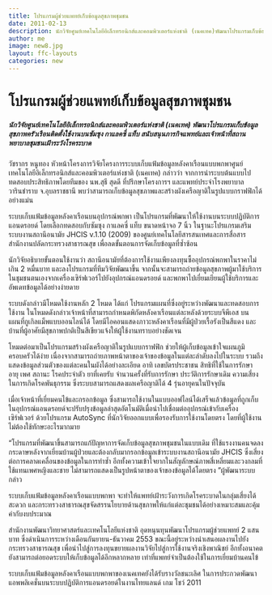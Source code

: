 ```yaml
---
title: โปรแกรมผู้ช่วยแพทย์เก็บข้อมูลสุขภาพชุมชน
date: 2011-02-13
description: นักวิจัยศูนย์เทคโนโลยีอิเล็กทรอนิกส์และคอมพิวเตอร์แห่งชาติ (เนคเทค)พัฒนาโปรแกรมเก็บข้อมูลสุขภาพครัวเรือนติดตั้งใช้งานบนซัมซุง กาแลคซี่ แท็บ สนับสนุนภารกิจแพทย์และเจ้าหน้าที่สถานพยาบาลชุมชนเฝ้าระวังโรคระบาด
author: me
image: new8.jpg
layout: ffc-layouts
categories: new
---
```

# โปรแกรมผู้ช่วยแพทย์เก็บข้อมูลสุขภาพชุมชน

##### นักวิจัยศูนย์เทคโนโลยีอิเล็กทรอนิกส์และคอมพิวเตอร์แห่งชาติ (เนคเทค) พัฒนาโปรแกรมเก็บข้อมูลสุขภาพครัวเรือนติดตั้งใช้งานบนซัมซุง กาแลคซี่ แท็บ สนับสนุนภารกิจแพทย์และเจ้าหน้าที่สถานพยาบาลชุมชนเฝ้าระวังโรคระบาด

วัชรากร หนูทอง หัวหน้าโครงการวิจัยโครงการระบบเก็บแฟ้มข้อมูลหลังคาเรือนแบบพกพาศูนย์เทคโนโลยีอิเล็กทรอนิกส์และคอมพิวเตอร์แห่งชาติ (เนคเทค) กล่าวว่า จากการนำระบบต้นแบบไปทดสอบประสิทธิภาพโดยทีมของ นพ.สุธี สุดดี ที่ปรึกษาโครงการฯ และแพทย์ประจำโรงพยาบาลวารินชำราบ จ.อุบลราชธานี พบว่าสามารถเก็บข้อมูลสุขภาพและสร้างผังเครือญาติในรูปแบบกราฟฟิกได้อย่างแม่น

 ระบบเก็บแฟ้มข้อมูลหลังคาเรือนบนอุปกรณ์พกพา เป็นโปรแกรมที่พัฒนาให้ใช้งานบนระบบปฏิบัติการแอนดรอยด์ โดยเลือกทดสอบกับซัมซุง กาแลคซี่ แท็บ ขนาดหน้าจอ 7 นิ้ว ในฐานะโปรแกรมเสริมระบบงานสถานีอนามัย JHCIS v.1.10 (2009) ของศูนย์เทคโนโลยีสารสนเทศและการสื่อสาร สำนักงานปลัดกระทรวงสาธารณสุข เพื่อลดขั้นตอนการจัดเก็บข้อมูลที่ซ้ำซ้อน

 นักวิจัยอธิบายขั้นตอนใช้งานว่า สถานีอนามัยที่ต้องการใช้งานเพียงลงทุนซื้ออุปกรณ์พกพาในราคาไม่เกิน 2 หมื่นบาท และลงโปรแกรมที่ทีมวิจัยพัฒนาขึ้น จากนั้นจะสามารถถ่ายข้อมูลสุขภาพผู้มาใช้บริการในชุมชนตนเองจากเครื่องเซิร์ฟเวอร์ไปยังอุปกรณ์แอนดรอยด์ และพกพาไปเยี่ยมเยียนผู้ใช้บริการและอัพเดทข้อมูลได้อย่างง่ายดาย

 ระบบดังกล่าวมีโหมดใช้งานหลัก 2 โหมด ได้แก่ โปรแกรมแผนที่ซึ่งอยู่ระหว่างพัฒนาและทดสอบการใช้งาน ในโหมดดังกล่าวเจ้าหน้าที่สามารถกำหนดพิกัดหลังคาเรือนแต่ละหลังด้วยระบบจีพีเอส บนแผนที่กูเกิลแม็พแบบออนไลน์ได้ โดยมีไอคอนแสดงภาวะหลังคาเรือนที่มีผู้ป่วยเรื้อรังเป็นสีแดง และบ้านที่ผู้อาศัยมีสุขภาพปกติเป็นสีเขียวแจ้งให้ผู้ใช้งานทราบอย่างชัดเจน

 โหมดต่อมาเป็นโปรแกรมสร้างผังเครือญาติในรูปแบบกราฟฟิก ช่วยให้ผู้เก็บข้อมูลเข้าใจแผนภูมิครอบครัวได้ง่าย เนื่องจากสามารถถ่ายภาพหน้าตาของเจ้าของข้อมูลในแต่ละลำดับลงไปในระบบ รวมถึงแสดงข้อมูลส่วนตัวของแต่ละคนในผังได้อย่างละเอียด อาทิ เลขบัตรประชาชน สิทธิที่ใช้ในการรักษา อายุ เพศ สถานะ โรคประจำตัว ยาที่เคยรับ จำนวนครั้งที่รับการรักษา ประวัติการรักษาเดิม ความเสี่ยงในการเกิดโรคพันธุกรรม ซึ่งระบบสามารถแสดงผลเครือญาติได้ 4 รุ่นอายุคนในปัจจุบัน

 เมื่อเจ้าหน้าที่เยี่ยมคนไข้และกรอกข้อมูล ซึ่งสามารถใช้งานในแบบออฟไลน์ได้เสร็จแล้วข้อมูลที่ถูกเก็บในอุปกรณ์แอนดรอยด์จะปรับปรุงข้อมูลล่าสุดอัตโนมัติเมื่อนำไปเชื่อมต่ออุปกรณ์เข้ากับเครื่องเซิร์ฟเวอร์ ด้วยโปรแกรม AutoSync ที่นักวิจัยออกแบบเพื่อรองรับการใช้งานโดยตรง โดยที่ผู้ใช้งานไม่ต้องใช้ทักษะอะไรมากมาย

 “โปรแกรมที่พัฒนาขึ้นสามารถแก้ปัญหาการจัดเก็บข้อมูลสุขภาพชุมชนในแบบเดิม ที่ใช้แรงงานคนจดลงกระดาษหลังจากเยี่ยมบ้านผู้ป่วยและต้องกลับมากรอกข้อมูลเข้าระบบงานสถานีอนามัย JHCIS ซึ่งเสี่ยงต่อการคลาดเคลื่อนของข้อมูลในการทำซ้ำ อีกทั้งความเข้าใจยากในสัญลักษณ์ภาพสี่เหลี่ยมและวงกลมที่ใช้แทนเพศหญิงและชาย ไม่สามารถแสดงเป็นรูปหน้าตาของเจ้าของข้อมูลได้โดยตรง ”ผู้พัฒนาระบบกล่าว

 ระบบเก็บแฟ้มข้อมูลหลังคาเรือนแบบพกพา จะทำให้แพทย์เฝ้าระวังการเกิดโรคระบาดในกลุ่มเสี่ยงได้สะดวก และกระทรวงสาธารณสุขจัดสรรนโยบายด้านสุขภาพให้แก่แต่ละชุมชนได้อย่างเหมาะสมและคุ้มค่ากับงบประมาณ

 สำนักงานพัฒนาวิทยาศาสตร์และเทคโนโลยีแห่งชาติ อุดหนุนทุนพัฒนาโปรแกรมผู้ช่วยแพทย์ 2 แสนบาท ซึ่งดำเนินการระหว่างเดือนกันยายน-ธันวาคม 2553 ขณะนี้อยู่ระหว่างนำเสนอผลงานไปยังกระทรวงสาธารณสุข เพื่อนำไปสู่การลงทุนขยายผลงานวิจัยไปสู่การใช้งานจริงเชิงพาณิชย์ อีกทั้งอนาคตยังสามารถต่อยอดระบบให้เก็บข้อมูลได้อีกหลากหลาย เท่าที่แพทย์จำเป็นต้องใช้ในการเยี่ยมบ้านคนไข้

 ระบบเก็บแฟ้มข้อมูลหลังคาเรือนแบบพกพาของเนคเทคยังได้รับรางวัลชนะเลิศ ในการประกวดพัฒนาแอพพลิเคชั่นบนระบบปฏิบัติการแอนดรอยด์ในงานไทยแลนด์ เกม โชว์ 2011  
